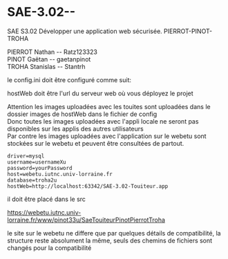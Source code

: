 # SAE-3.02--
SAE S3.02  Développer une application web sécurisée. PIERROT-PINOT-TROHA

PIERROT Nathan -- Ratz123323  
PINOT Gaëtan -- gaetanpinot  
TROHA Stanislas -- Stantrh  




le config.ini doit être configuré comme suit:  

hostWeb doit être l'url du serveur web où vous déployez le projet  

Attention les images uploadées avec les touites sont uploadées dans le dossier images de hostWeb dans le fichier de config  
Donc toutes les images uploadées avec l'appli locale ne seront pas disponibles sur les applis des autres utilisateurs  
Par contre les images uploadées avec l'application sur le webetu sont stockées sur le webetu et peuvent être consultées de partout.


```
driver=mysql
username=usernameXu
password=yourPassword
host=webetu.iutnc.univ-lorraine.fr
database=troha2u
hostWeb=http://localhost:63342/SAE-3.02-Touiteur.app
```
il doit être placé dans le src  

https://webetu.iutnc.univ-lorraine.fr/www/pinot33u/SaeTouiteurPinotPierrotTroha  

le site sur le webetu ne differe que par quelques détails de compatibilité, la structure reste absolument la même, seuls des chemins de fichiers sont changés pour la compatibilité
